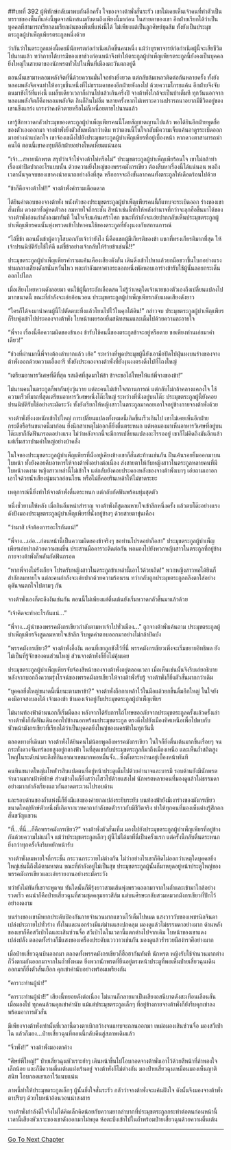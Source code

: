 ##บทที่ 392 ผู้พิทักษ์กลับมาพบกันอีกครั้ง
ใจของจางต้าพั่งสั่นระรัว เขาไม่เคยเห็นเจ้าคนที่ทำตัวเป็นทรราชของพื้นที่แห่งนี้พูดจาสนิทสนมกับตนถึงเพียงนี้มาก่อน ในสายตาของเขา อีกฝ่ายเรียกได้ว่าเป็นบุคคลที่สามารถเรียกลมเรียกฝนของพื้นที่แห่งนี้ได้ ไม่เพียงแต่เป็นลูกศิษย์ชุดส้ม ทั้งยังเป็นประมุขตระกูลผู้บำเพ็ญเพียรตระกูลหนึ่งด้วย

ว่ากันว่าในตระกูลแห่งนี้เคยมีนักพรตก่อกำเนิดเกิดขึ้นคนหนึ่ง แม้ว่าบุรพาจารย์ก่อกำเนิดผู้นี้จะเสียชีวิตไปนานแล้ว ทว่าภายใต้บารมีของเขาช่วงก่อนหน้าจึงทำให้ตระกูลผู้บำเพ็ญเพียรตระกูลนี้ยังคงเป็นบุคคลยิ่งใหญ่ในสายตาของนักพรตทั่วไปในพื้นที่เมืองตะวันตกอยู่ดี

ตอนนั้นเขามาหลอมพลังจิตที่นี่ด้วยความมั่นใจอย่างยิ่งยวด แต่กลับล้มเหลวติดต่อกันหลายครั้ง ทั้งยังหลอมพลังจิตจนทำให้อาวุธชิ้นหนึ่งที่ไม่ธรรมดาของอีกฝ่ายพังลงไป ด้วยความโกรธแค้น อีกฝ่ายจึงจับตนมาขังไว้ที่แห่งนี้ แผล็บเดียวเวลาก็ผ่านไปแล้วเกินครึ่งปี จางต้าพั่งใกล้จะเป็นบ้าเต็มที ทุกวันนอกจากหลอมพลังจิตก็คือหลอมพลังจิต กินก็กินไม่อิ่ม หลายครั้งหากไม่เพราะความปรารถนาอยากมีชีวิตอยู่ของเขาแข็งแกร่ง เกรงว่าคงหิวตายหรือไม่ก็เหนื่อยตายไปนานแล้ว

เขารู้สึกหวาดกลัวประมุขของตระกูลผู้บำเพ็ญเพียรคนนี้โดยสัญชาตญานไปแล้ว พอได้ยินอีกฝ่ายพูดชื่อของตัวเองออกมา จางต้าพั่งยิ่งตัวสั่นหนักกว่าเดิม ทว่าตอนนี้ในใจกลับมีความเจ็บแค้นอาดูรระเบิดออกมาอย่างน่าแปลกใจ เขาจ้องเขม็งไปยังประมุขตระกูลผู้บำเพ็ญเพียรที่อยู่เบื้องหน้า หากดวงตาสามารถฆ่าคนได้ ตอนนี้เขาคงทุบตีอีกฝ่ายอย่างโหดเหี้ยมแน่นอน

“เจ้า...สหายนักพรต สรุปว่าเจ้าใช่จางต้าไห่หรือไม่” ประมุขตระกูลผู้บำเพ็ญเพียร้อนใจ เขาไม่กล้าทำเรื่องฆ่าปิดปากอะไรแบบนั้น ด้วยความยิ่งใหญ่ของพรรคมังกรเขียว ต้องสืบหาเรื่องนี้ได้แน่นอน พอถึงเวลานั้นจุดจบของเขาคงน่าอนาถอย่างถึงที่สุด หรืออาจจะถึงขั้นลากคนทั้งตระกูลให้เดือดร้อนไปด้วย

“ข้าก็คือจางต้าไห่!!” จางต้าพั่งคำรามเดือดดาล

ได้ยินคำตอบของจางต้าพั่ง หนังหัวของประมุขตระกูลผู้บำเพ็ญเพียรคนนี้ก็แทบจะระเบิดออก ร่างของเขาสั่นเทิ้ม ดวงตาทั้งคู่หดตัวลง ลมหายใจถี่กระชั้น สีหน้าเช่นนี้ทำให้พลังอำนาจที่กว่าจะลุกฮือขึ้นมาได้ของจางต้าพั่งอ่อนกำลังลงมาทันที ในใจเจ็บแค้นเศร้าโศก ขณะที่กำลังจะเอ่ยปากกลับเห็นประมุขตระกูลผู้บำเพ็ญเพียรคนนั้นพุ่งพรวดเข้าไปหาคนใช้ของตระกูลที่ยังงุนงงกับสถานการณ์

“ไอ้ขี้ข้า ตอนนั้นข้าผู้อาวุโสบอกกับเจ้าว่ายังไง นี่คือแขกผู้มีเกียรติของข้า แขกที่ทรงเกียรติมากที่สุด ให้เจ้าปรนนิบัติรับใช้ให้ดี แต่ขี้ข้าอย่างเจ้ากลับให้ร้ายข้าเช่นนี้!!”

ประมุขตระกูลผู้บำเพ็ญเพียรคำรามแค้นเคืองเสียงดังลั่น เดินดิ่งเข้าไปหาแล้วยกมือขวาขึ้นโบกอย่างแรง ท่ามกลางเสียงดังสนั่นหวั่นไหว พละกำลังมหาศาลระลอกหนึ่งพัดหอบเอาร่างข้ารับใช้ผู้นั้นลอยกระเด็นออกไปไกล

เมื่อเสียงโหยหวนดังลอยมา คนใช้ผู้นี้กระอักเลือดสด ไม่รู้ว่าเหตุใดเจ้านายของตัวเองถึงเปลี่ยนแปลงไปมากขนาดนี้ ขณะที่กำลังจะเอ่ยอ้อนวอน ประมุขตระกูลผู้บำเพ็ญเพียรกลับแผดเสียงดังยาว

“ใครก็ได้จงมานำคนผู้นี้ไปตัดตบะทิ้งแล้วโยนไปไว้ในคุกใต้ดิน!” กล่าวจบ ประมุขตระกูลผู้บำเพ็ญเพียรก็รีบพุ่งเข้าไปประคองจางต้าพั่ง ใบหน้าเผยรอยยิ้มสนิทสนมและเต็มไปด้วยความละอายใจ

“พี่จาง เรื่องนี้คือความผิดของข้าเอง ข้ารับใช้คนนี้ของตระกูลข้าจะอยู่หรือตาย ขอเพียงท่านเอ่ยมาคำเดียว!”

“ช่วงที่ผ่านมานี้พี่จางต้องลำบากแล้ว เฮ้อ” ระหว่างที่พูดประมุขผู้นี้ยังเอามือปัดไปฝุ่นผงบนร่างของจางต้าพั่งออกด้วยความเอื้ออารี ทั้งยังประคองจางต้าพั่งที่ยังงุนงงตรงดิ่งไปที่โถงใหญ่

“เตรียมอาหารวิเศษที่ดีที่สุด รสเลิศที่สุดมาให้ข้า ข้าจะขอไถ่โทษให้แก่พี่จางของข้า!”

ไม่นานคนในตระกูลก็พากันยุ่งวุ่นวาย แต่ละคนไม่เข้าใจสถานการณ์ แต่กลับไม่กล้าคลางแคลงใจ ใช้ความเร็วที่มากที่สุดเตรียมอาหารวิเศษหนึ่งโต๊ะใหญ่ ระหว่างที่นั่งอยู่บนโต๊ะ ประมุขตระกูลผู้นี้ยังคอยปรนนิบัติรับใช้อย่างระมัดระวัง ทั้งยังเรียกให้หญิงสาวในตระกูลมาคอยเอาใจอยู่ข้างกายจางต้าพั่งด้วย

จางต้าพั่งยิ่งงงหนักเข้าไปใหญ่ การเปลี่ยนแปลงทั้งหมดนี้เกิดขึ้นเร็วเกินไป เขาไม่เคยเห็นอีกฝ่ายกระตือรือร้นขนาดนี้มาก่อน ยิ่งนึกสาเหตุไม่ออกก็ยิ่งตื่นตระหนก แต่พอมองมาเห็นอาหารวิเศษที่อยู่บนโต๊ะเขาก็กัดฟันกรอดอย่างแรง ไม่ว่าหลังจากนี้จะมีการเปลี่ยนแปลงอะไรรออยู่ เขาก็ไม่คิดถึงมันอีกแล้ว แต่เริ่มสวาปามคำใหญ่อย่างบ้าคลั่ง

ในใจของประมุขตระกูลผู้บำเพ็ญเพียรที่นั่งอยู่เคียงข้างเขาก็สั่นสะท้านเช่นกัน ฝืนเค้นรอยยิ้มออกมาบนใบหน้า ทั้งยังคอยคีบอาหารให้จางต้าพั่งอย่างต่อเนื่อง ส่งสายตาให้กับหญิงสาวในตระกูลหลายคนที่มีใบหน้างดงาม หญิงสาวเหล่านี้ไม่เข้าใจ แต่กลับยังคอยประคองหลังของจางต้าพั่งเบาๆ เอ่ยถามเอาอกเอาใจด้วยน้ำเสียงนุ่มนวลอ่อนโยน หรือไม่ก็คอยรินเหล้าให้ไม่ขาดระยะ

เหตุการณ์นี้ยิ่งทำให้จางต้าพั่งตื่นตระหนก แต่กลับกัดฟันพร้อมทุ่มสุดตัว

หนึ่งชั่วยามให้หลัง เมื่อกินอิ่มหนำสำราญ จางต้าพั่งก็สูดลมหายใจเข้าลึกหนึ่งครั้ง แล้วตบโต๊ะอย่างแรงดังปังมองประมุขตระกูลผู้บำเพ็ญเพียรที่นั่งอยู่ข้างๆ ด้วยสายตาขุ่นเคือง

“ว่ามาสิ เจ้าต้องการอะไรกันแน่!”

“พี่จาง...เอ่อ...ก่อนหน้านี้เป็นความผิดของข้าจริงๆ ขอท่านโปรดอย่าถือสา” ประมุขตระกูลผู้บำเพ็ญเพียรเอ่ยปากด้วยความขมขื่น ประสานมือคารวะติดต่อกัน พอมองไปยังพวกหญิงสาวในตระกูลที่อยู่ข้างกายจางต้าพั่งก็พลันกัดฟันกรอด

“หากพี่จางไม่รังเกียจ โปรดรับหญิงสาวในตระกูลข้าเหล่านี้เอาไว้ด้วยเถิด!” พวกหญิงสาวพอได้ยินก็สำลักลมหายใจ แต่ละคนกำลังจะเอ่ยปากด้วยความร้อนรน ทว่ากลับถูกประมุขตระกูลถลึงตาใส่อย่างดุดันจนตกใจไปตามๆ กัน

จางต้าพั่งเองก็ตะลึงงันเช่นกัน ตอนนี้ไม่เพียงแต่ตื่นเต้นยังเริ่มหวาดกลัวขึ้นมาแล้วด้วย

“เจ้าคิดจะทำอะไรกันแน่...”

“พี่จาง...ผู้นำของพรรคมังกรเขียวกำลังตามหาเจ้าไปทั่วเมือง...” ถูกจางต้าพั่งเค้นถาม ประมุขตระกูลผู้บำเพ็ญเพียรจึงสูดลมหายใจเข้าลึก รีบพูดคำตอบออกมาอย่างไม่กล้าปิดบัง

“พรรคมังกรเขียว?” จางต้าพั่งอึ้งงัน ตอนที่เขาถูกขังไว้ที่นี่ พรรคมังกรเขียวเพิ่งจะเริ่มขยายอิทธิพล ยังไม่เป็นที่รู้จักของคนส่วนใหญ่ ส่วนจางต้าพั่งก็ยิ่งไม่คุ้นเคย

ประมุขตระกูลผู้บำเพ็ญเพียรจับจ้องสีหน้าของจางต้าพั่งอยู่ตลอดเวลา เมื่อเห็นเช่นนั้นจึงรีบเอ่ยอธิบาย หลังจากบอกถึงความรุ่งโรจน์ของพรรคมังกรเขียวให้จางต้าพั่งรับรู้ จางต้าพั่งก็ยิ่งตัวสั่นมากกว่าเดิม

“บุคคลยิ่งใหญ่ขนาดนี้เนี่ยนะตามหาข้า?” จางต้าพั่งถือกาเหล้าไว้ในมือแล้วยกขึ้นดื่มอึกใหญ่ ในใจยังคงมิอาจสงบลงได้ เจ้ามองข้า ข้ามองเจ้าอยู่กับประมุขตระกูลผู้บำเพ็ญเพียร

ไม่นานท้องฟ้าด้านนอกก็เริ่มมืดลง หลังจากได้รับการไถ่โทษขออภัยจากประมุขตระกูลครั้งแล้วครั้งเล่า จางต้าพั่งก็กัดฟันเดินออกไปข้างนอกพร้อมประมุขตระกูล ตรงดิ่งไปยังเมืองทิศเหนือเพื่อไปพบกับหัวหน้ามังกรเขียวที่เรียกได้ว่าเป็นบุคคลยิ่งใหญ่ของนครฟ้าในทุกวันนี้

ตลอดทางที่เดินมา จางต้าพั่งได้ยินคนไม่น้อยพูดถึงพรรคมังกรเขียว ในใจก็ยิ่งตื่นเต้นมากขึ้นเรื่อยๆ จนกระทั่งดวงจันทร์ลอยสูงอยู่กลางฟ้า ในที่สุดเขากับประมุขตระกูลก็มาถึงเมืองเหนือ และเห็นถ้ำสถิตสูงใหญ่ในระดับน่าตะลึงที่กินอาณาเขตมากพอหมื่นจั้ง...ซึ่งตั้งตระหง่านอยู่เบื้องหน้าทันที

คนหินขนาดใหญ่มโหฬารสิบแปดตนที่อยู่หน้าประตูเต็มไปด้วยอำนาจและบารมี รอบด้านยังมีนักพรตจำนวนมากเฝ้าพิทักษ์ ส่วนข้างในก็ยิ่งสว่างไสวไปด้วยแสงไฟ นักพรตหลายคนที่มองดูแล้วไม่ธรรมดาอย่างมากกำลังเรียงแถวกันลาดตระเวนไปรอบด้าน

และรอบด้านของถ้ำแห่งนี้ก็ยิ่งมีแสงของค่ายกลเปล่งระยิบระยับ บนท้องฟ้ายังมีเงาร่างของมังกรเขียวขนาดใหญ่ยักษ์ตัวหนึ่งที่เกิดจากเวทคาถากำลังขดตัวราวกับมีชีวิตจริง ทำให้ทุกคนที่มองเห็นต่างรู้สึกอกสั่นขวัญแขวน

“ที่...ที่นี่...ก็คือพรรคมังกรเขียว?” จางต้าพั่งตัวสั่นเทิ้ม มองไปยังประมุขตระกูลผู้บำเพ็ญเพียรที่อยู่ข้างกันด้วยความไม่แน่ใจ แม้ว่าประมุขตระกูลเล็กๆ ผู้นี้ไม่ได้มาที่นี่เป็นครั้งแรก แต่ครั้งนี้กลับตื่นตระหนกยิ่งกว่าทุกครั้งจึงรีบพยักหน้ารับ

จางต้าพั่งลมหายใจถี่กระชั้น กระวนกระวายไม่ต่างกัน ไม่ว่าอย่างไรเขาก็คิดไม่ออกว่าเหตุใดบุคคลยิ่งใหญ่เช่นนี้ถึงได้ตามหาตน ขณะที่กำลังอยู่ไม่เป็นสุข ประมุขตระกูลผู้นั้นก็มาหยุดอยู่หน้าประตูใหญ่ของพรรคมังกรเขียวและเอ่ยรายงานอย่างระมัดระวัง

ทว่ายังไม่ทันที่เขาจะพูดจบ ทันใดนั้นก็มีรุ้งยาวสามเส้นพุ่งพรวดออกมาจากในถ้ำและเข้ามาใกล้อย่างรวดเร็ว คนนำก็คือป๋ายเสี่ยวฉุนที่สวมชุดคลุมยาวสีส้ม แต่บนศีรษะกลับสวมหมวกมังกรเขียวที่ปักไว้อย่างงดงาม

บนร่างของเขามีหยกประดับป้องกันกายจำนวนมากแขวนไว้เต็มไปหมด แสงวาววับของเพชรนิลจินดาเปล่งประกายไปทั่วร่าง ทั้งในและนอกร่างมีแต่ม่านแสงปกคลุม มองดูแล้วไม่ธรรมดาอย่างมาก ด้านหลังของเขาก็คือสวีเป่าไฉและเสินซ่วนจื่อ สวีเป่าไฉในเวลานี้แตกต่างไปจากเดิม ใบหน้าของเขาแดงเปล่งปลั่ง ตลอดทั้งร่างก็มีแสงของเครื่องประดับแวววาวเช่นกัน มองดูแล้วร่ำรวยมีสง่าราศีอย่างมาก

เมื่อป๋ายเสี่ยวฉุนบินออกมา ตลอดทั้งพรรคมังกรเขียวก็ฮือฮากันทันที นักพรต หญิงรับใช้จำนวนมากต่างก็วิ่งตามกันออกมาจากในถ้ำทั้งหมด ยิ่งพวกนักพรตที่ยืนอยู่ตรงหน้าประตูที่พอเห็นป๋ายเสี่ยวฉุนเดินออกมาก็ยิ่งตัวสั่นเยือก คุกเข่าคำนับอย่างพร้อมเพรียงกัน

“คารวะท่านผู้นำ!”

“คารวะท่านผู้นำ!!” เสียงนี้ทยอยดังต่อเนื่อง ไม่นานก็กลายมาเป็นเสียงอสนีบาตดังสะเทือนเลือนลั่น เมื่อมองไป ทุกคนล้วนคุกเข่าคำนับ แม้แต่ประมุขตระกูลเล็กๆ ที่อยู่ข้างกายจางต้าพั่งก็ยังรีบคุกเข่าลงพร้อมอาการตัวสั่น

มีเพียงจางต้าพั่งเท่านั้นที่เวลานี้ดวงตาเบิกกว้างจนแทบจะถลนออกมา เหม่อมองเสินซ่วนจื่อ มองสวีเป่าไฉ แล้วก็มอง...ป๋ายเสี่ยวฉุนที่ตอนนี้กลับคืนสู่สภาพเดิมแล้ว

“จิ่วพั่ง!!” จางต้าพั่งมองตาค้าง

“ศิษย์พี่ใหญ่!” ป๋ายเสี่ยวฉุนหัวเราะฮ่าๆ เดินหน้าขึ้นไปโอบกอดจางต้าพั่งเอาไว้ด้วยสีหน้าที่ลำพองใจเล็กน้อย และก็มีความตื่นเต้นแฝงเร้นอยู่ จางต้าพั่งก็ไม่ต่างกัน มองป๋ายเสี่ยวฉุนเหมือนมองเห็นญาติสนิท โอบกอดเขาเอาไว้แนบแน่น

ภาพนี้ทำให้ประมุขตระกูลเล็กๆ ผู้นั้นยิ่งใจสั่นระรัว กลัวว่าจางต้าพั่งจะแค้นฝังใจ ดังนั้นจึงมองจางต้าพั่งตาปริบๆ ด้วยใบหน้าอ้อนวอนน่าสงสาร

จางต้าพั่งกำลังดีใจจึงไม่ได้คิดเล็กคิดน้อยกับความยากลำบากที่ประมุขตระกูลกระทำต่อตนก่อนหน้านี้ เวลานี้เสียงหัวเราะของเขาดังออกมาไม่หยุด ห้อตะบึงเข้าไปในถ้ำพร้อมป๋ายเสี่ยวฉุนด้วยความตื่นเต้น

------


[Go To Next Chapter]( ./15.md)